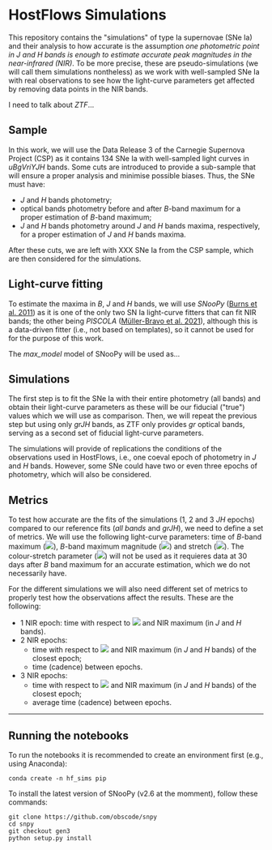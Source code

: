 # HostFlows Simulations

This repository contains the "simulations" of type Ia supernovae (SNe Ia) and their analysis to how accurate is the assumption *one photometric point in J and H bands is enough to estimate accurate peak magnitudes in the near-infrared (NIR)*. To be more precise, these are pseudo-simulations (we will call them simulations nontheless) as we work with well-sampled SNe Ia with real observations to see how the light-curve parameters get affected by removing data points in the NIR bands.

I need to talk about *ZTF*...

## Sample

In this work, we will use the Data Release 3 of the Carnegie Supernova Project (CSP) as it contains 134 SNe Ia with well-sampled light curves in *uBgVriYJH* bands. Some cuts are introduced to provide a sub-sample that will ensure a proper analysis and minimise possible biases. Thus, the SNe must have:

* *J* and *H* bands photometry;
* optical bands photometry before and after *B*-band maximum for a proper estimation of *B*-band maximum;
* *J* and *H* bands photometry around *J* and *H* bands maxima, respectively, for a proper estimation of *J* and *H* bands maxima.

After these cuts, we are left with XXX SNe Ia from the CSP sample, which are then considered for the simulations.

## Light-curve fitting

To estimate the maxima in *B*, *J* and *H* bands, we will use *SNooPy* ([Burns et al. 2011](https://ui.adsabs.harvard.edu/abs/2011AJ....141...19B/abstract)) as it is one of the only two SN Ia light-curve fitters that can fit NIR bands; the other being *PISCOLA* ([Müller-Bravo et al. 2021](https://ui.adsabs.harvard.edu/abs/2021MNRAS.tmp.2778M/abstract)), although this is a data-driven fitter (i.e., not based on templates), so it cannot be used for for the purpose of this work.

The *max_model* model of SNooPy will be used as...


## Simulations

The first step is to fit the SNe Ia with their entire photometry (all bands) and obtain their light-curve parameters as these will be our fiducial ("true") values which we will use as comparison. Then, we will repeat the previous step but using only *grJH* bands, as ZTF only provides *gr* optical bands, serving as a second set of fiducial light-curve parameters.

The simulations will provide of replications the conditions of the observations used in HostFlows, i.e., one coeval epoch of photometry in *J* and *H* bands. However, some SNe could have two or even three epochs of photometry, which will also be considered. 

## Metrics

To test how accurate are the fits of the simulations (1, 2 and 3 *JH* epochs) compared to our reference fits (*all bands* and *grJH*), we need to define a set of metrics. We will use the following light-curve parameters: time of *B*-band maximum (<img src="https://render.githubusercontent.com/render/math?math=t_{\rm max}">), *B*-band maximum magnitude (<img src="https://render.githubusercontent.com/render/math?math=m_{B}">) and stretch (<img src="https://render.githubusercontent.com/render/math?math=\Delta~m_{15}">). The colour-stretch parameter (<img src="https://render.githubusercontent.com/render/math?math=s_{BV}">) will not be used as it requieres data at 30 days after $B$ band maximum for an accurate estimation, which we do not necessarily have.

For the different simulations we will also need different set of metrics to properly test how the observations affect the results. These are the following:

* 1 NIR epoch: time with respect to <img src="https://render.githubusercontent.com/render/math?math=t_{\rm max}"> and NIR maximum (in *J* and *H* bands).
* 2 NIR epochs: 
  * time with respect to <img src="https://render.githubusercontent.com/render/math?math=t_{\rm max}"> and NIR maximum (in *J* and *H* bands) of the closest epoch;
  * time (cadence) between epochs.
* 3 NIR epochs:
  * time with respect to <img src="https://render.githubusercontent.com/render/math?math=t_{\rm max}"> and NIR maximum (in *J* and *H* bands) of the closest epoch;
  * average time (cadence) between epochs.

___
## Running the notebooks

To run the notebooks it is recommended to create an environment first (e.g., using Anaconda):

```code
conda create -n hf_sims pip
```

To install the latest version of SNooPy (v2.6 at the momment), follow these commands:

```code
git clone https://github.com/obscode/snpy
cd snpy
git checkout gen3
python setup.py install
```

